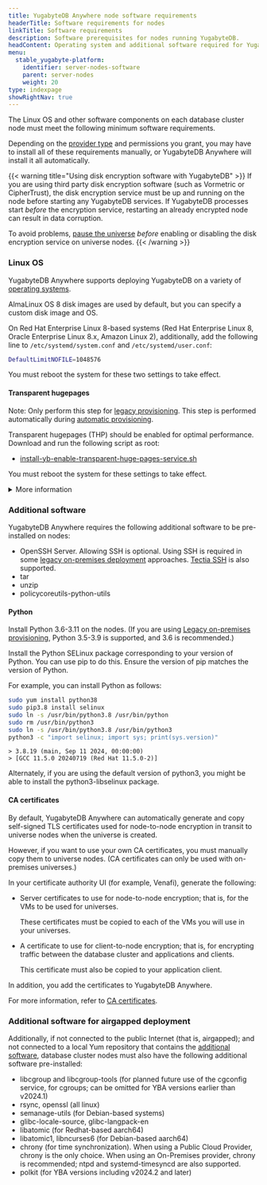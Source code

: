 ```yaml
---
title: YugabyteDB Anywhere node software requirements
headerTitle: Software requirements for nodes
linkTitle: Software requirements
description: Software prerequisites for nodes running YugabyteDB.
headContent: Operating system and additional software required for YugabyteDB
menu:
  stable_yugabyte-platform:
    identifier: server-nodes-software
    parent: server-nodes
    weight: 20
type: indexpage
showRightNav: true
---
```


The Linux OS and other software components on each database cluster node must meet the following minimum software requirements.

Depending on the [provider type](../../yba-overview/#provider-configurations) and permissions you grant, you may have to install all of these requirements manually, or YugabyteDB Anywhere will install it all automatically.

{{< warning title="Using disk encryption software with YugabyteDB" >}}
If you are using third party disk encryption software (such as Vormetric or CipherTrust), the disk encryption service must be up and running on the node before starting any YugabyteDB services. If YugabyteDB processes start _before_ the encryption service, restarting an already encrypted node can result in data corruption.

To avoid problems, [pause the universe](../../manage-deployments/delete-universe/#pause-a-universe) _before_ enabling or disabling the disk encryption service on universe nodes.
{{< /warning >}}

### Linux OS

YugabyteDB Anywhere supports deploying YugabyteDB on a variety of [operating systems](../../../reference/configuration/operating-systems/).

AlmaLinux OS 8 disk images are used by default, but you can specify a custom disk image and OS.

On Red Hat Enterprise Linux 8-based systems (Red Hat Enterprise Linux 8, Oracle Enterprise Linux 8.x, Amazon Linux 2), additionally, add the following line to `/etc/systemd/system.conf` and `/etc/systemd/user.conf`:

```sh
DefaultLimitNOFILE=1048576
```

You must reboot the system for these two settings to take effect.

#### Transparent hugepages

Note: Only perform this step for [legacy provisioning](./software-on-prem-legacy/). This step is performed automatically during [automatic provisioning](./software-on-prem/).

Transparent hugepages (THP) should be enabled for optimal performance. Download and run the following script as root:

- [install-yb-enable-transparent-huge-pages-service.sh](/files/install-yb-enable-transparent-huge-pages-service.sh)

You must reboot the system for these settings to take effect.

<details>
  <summary>More information</summary>

The script performs the following steps:

1. Create a one-shot systemd service for configuring THP settings.

    ```sh
    unit_filename="yb-enable-transparent-huge-pages.service"
    unit_filepath="/etc/systemd/system/"
    unit_file_full_path=${unit_filepath}${unit_filename}

    unit_file_definition=$(cat <<EOF
    [Unit]
    Description=YugabyteDB Enable Transparent Hugepages (THP)
    DefaultDependencies=no
    After=local-fs.target
    Before=sysinit.target

    [Service]
    Type=oneshot
    RemainAfterExit=yes
    ExecStart=/bin/sh -c '\
        echo always > /sys/kernel/mm/transparent_hugepage/enabled && \
        echo defer+madvise > /sys/kernel/mm/transparent_hugepage/defrag && \
        echo 0 > /sys/kernel/mm/transparent_hugepage/khugepaged/max_ptes_none'

    [Install]
    WantedBy=basic.target
    EOF
    )

    # Always perform this, because if we update settings, we always apply.
    echo "Configuring ${unit_file_full_path}"
    echo "${unit_file_definition}" > ${unit_file_full_path}
    ```

    This creates a one-shot systemd unit file under `/etc/systemd/system/yb-enable-transparent-huge-pages.service`.

1. Load all the services on the system and check the status of the newly created service.

    ```sh
    # Load the services
    echo "Loading and enabling service"

    systemctl daemon-reload
    systemctl enable ${unit_filename}
    systemctl start ${unit_filename}
    systemctl --no-pager status ${unit_filename}

    status=$(systemctl show yb-enable-transparent-huge-pages.service \
        --property=ExecMainStatus,ActiveState)

    exec_main_status=$(echo "$status" | grep ExecMainStatus | cut -d= -f2)
    active_state=$(echo "$status" | grep ActiveState | cut -d= -f2)

    if [[ "$exec_main_status" -ne 0 || "$active_state" != "active" ]]; then
      echo "Service failed: ExecMainStatus=$exec_main_status, ActiveState=$active_state"
      echo "Check status/logs for ${unit_file_full_path}"
    fi
    ```

1. Ensure that all the THP settings are correctly set.

    ```sh
    cat /sys/kernel/mm/transparent_hugepage/enabled
    ```

    Should return "always".

    ```sh
    cat /sys/kernel/mm/transparent_hugepage/defrag
    ```

    Should return "defer+madvise".

    ```sh
    cat /sys/kernel/mm/transparent_hugepage/khugepaged/max_ptes_none 0
    ```

    Should return 0.

</details>

### Additional software

YugabyteDB Anywhere requires the following additional software to be pre-installed on nodes:

- OpenSSH Server. Allowing SSH is optional. Using SSH is required in some [legacy on-premises deployment](../server-nodes-software/software-on-prem-legacy/) approaches. [Tectia SSH](../../create-deployments/connect-to-universe/#enable-tectia-ssh) is also supported.
- tar
- unzip
- policycoreutils-python-utils

#### Python

Install Python 3.6-3.11 on the nodes. (If you are using [Legacy on-premises provisioning](software-on-prem-legacy/), Python 3.5-3.9 is supported, and 3.6 is recommended.)

Install the Python SELinux package corresponding to your version of Python. You can use pip to do this. Ensure the version of pip matches the version of Python.

For example, you can install Python as follows:

```sh
sudo yum install python38
sudo pip3.8 install selinux
sudo ln -s /usr/bin/python3.8 /usr/bin/python
sudo rm /usr/bin/python3
sudo ln -s /usr/bin/python3.8 /usr/bin/python3
python3 -c "import selinux; import sys; print(sys.version)"
```

```output
> 3.8.19 (main, Sep 11 2024, 00:00:00)
> [GCC 11.5.0 20240719 (Red Hat 11.5.0-2)]
```

Alternately, if you are using the default version of python3, you might be able to install the python3-libselinux package.

#### CA certificates

By default, YugabyteDB Anywhere can automatically generate and copy self-signed TLS certificates used for node-to-node encryption in transit to universe nodes when the universe is created.

However, if you want to use your own CA certificates, you must manually copy them to universe nodes. (CA certificates can only be used with on-premises universes.)

In your certificate authority UI (for example, Venafi), generate the following:

- Server certificates to use for node-to-node encryption; that is, for the VMs to be used for universes.

    These certificates must be copied to each of the VMs you will use in your universes.

- A certificate to use for client-to-node encryption; that is, for encrypting traffic between the database cluster and applications and clients.

    This certificate must also be copied to your application client.

In addition, you add the certificates to YugabyteDB Anywhere.

For more information, refer to [CA certificates](../../security/enable-encryption-in-transit/add-certificate-ca/).

### Additional software for airgapped deployment

Additionally, if not connected to the public Internet (that is, airgapped); and not connected to a local Yum repository that contains the [additional software](#additional-software), database cluster nodes must also have the following additional software pre-installed:

- libcgroup and libcgroup-tools (for planned future use of the cgconfig service, for cgroups; can be omitted for YBA versions earlier than v2024.1)
- rsync, openssl (all linux)
- semanage-utils (for Debian-based systems)
- glibc-locale-source, glibc-langpack-en
- libatomic (for Redhat-based aarch64)
- libatomic1, libncurses6 (for Debian-based aarch64)
- chrony (for time synchronization). When using a Public Cloud Provider, chrony is the only choice. When using an On-Premises provider, chrony is recommended; ntpd and systemd-timesyncd are also supported.
- polkit (for YBA versions including v2024.2 and later)
